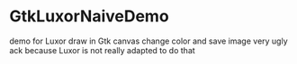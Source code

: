 # GtkLuxorNaiveDemo
demo for Luxor draw in Gtk canvas
change color and save image
very ugly ack because Luxor is not really adapted to do that
